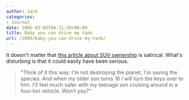 ```yaml
---
author: Jack
categories:
- Journal
date: 2005-03-05T04:31:39+00:00
title: Baby you can drive my tank
url: /2005/baby-you-can-drive-my-tank/
---
```


It doesn't matter that [this article about SUV ownership][1] is satirical. What's disturbing is that it could easily have been serious.

> 
> 
> "Think of it this way: I'm not destroying the planet, I'm saving the species. And when my older son turns 16 I will turn the keys over to him. I'll feel much safer with my teenage son cruising around in a four-ton vehicle. Won't you?"
> 
>

 [1]: http://www.rochester-citynews.com/gbase/Gyrosite/Content?oid=oid%3A3275